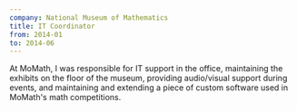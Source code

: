 ```yaml
---
company: National Museum of Mathematics
title: IT Coordinator
from: 2014-01
to: 2014-06
---
```


At MoMath, I was responsible for IT support in the office, maintaining the exhibits on the floor of the museum, providing audio/visual support during events, and maintaining and extending a piece of custom software used in MoMath's math competitions.